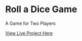 # Roll a Dice Game
A Game for Two Players

[View Live Project Here](https://jas-sin82.github.io/roll_a_dice_game/)
